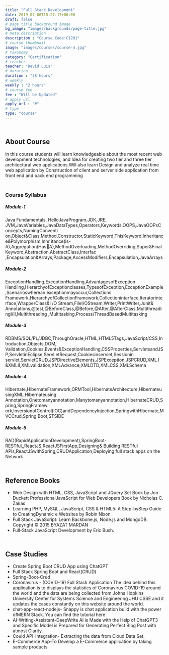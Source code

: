 ```yaml
---
title: "Full Stack Development"
date: 2019-07-06T15:27:17+06:00
draft: false
# page title background image
bg_image: "images/backgrounds/page-title.jpg"
# meta description
description : "Course Code:C1201"
# course thumbnail
image: "images/courses/course-4.jpg"
# taxonomy
category: "Certification"
# teacher
teacher: "Devid Luis"
# duration
duration : "28 hours"
# weekly
weekly : "2 hours"
# course fee
fee : "Will be Updated"
# apply url
apply_url : "#"
# type
type: "course"
---
```

## <br>About Course
In this course students will learn knowledgeable about the most recent web development 
technologies, and Idea for creating two tier and three tier architectural web applications.Will also 
learn Design and analyze real time web application by Construction of client and server side 
application from front end and back end programming

### <br>Course Syllabus
##### Module-1
Java Fundamentals, HelloJavaProgram,JDK,JRE, 
JVM,JavaVariables,JavaDataTypes,Operators,Keywords,OOPS,JavaOOPsConcepts,NamingConventi
on,Object&Class,Method,Constructor,StaticKeyword,ThisKeyword,Inheritance&Polymorphism,Inhr
itance(Is-A),Aggregation(HasA),MethodOverloading,MethodOverriding,Super&FinalKeyword,Abstraction,AbstractClass,Interfac
,Encapsulation&Arrays,Package,AccessModifiers,Encapsulation,JavaArrays
##### Module-2
ExceptionHandling,ExceptionHandling,AdvantagesofException 
Handling,HierarchyofExceptionclasses,TypesofException,ExceptionExample,Scenarioswherean 
exceptionmayoccur,Collections 
Framework,HierarchyofCollectionFramework,Collectioninterface,Iteratorinterface,WrapperClass&I
/O Stream,FileI/OStream,Writer,PrintWriter,Junit& 
Annotations,@test,@BeforeClass,@Before,@After,@AfterClass,MultithreadingI/II,Multithreading
,Multitasking,Process/ThreadBasedMultitasking
##### Module-3
RDBMS/SQL/PL/JDBC,ThroughOracle,HTML,HTML5Tags,JavaScript/CSS,Introduction,Objects,DOM,
Validation,Cookies,Events&ExceptionHandling,CSSProperties,ServletsandJSP,ServletinEclipse,Servl
etRequest,Cookiesinservlet,Sessionin 
servlet,ServletCRUD,JSPDirectiveElements,JSPException,JSPCRUD,XML I 
&XMLII,XMLvalidation,XMLAdvance,XMLDTD,XMLCSS,XMLSchema
##### Module-4
Hibernate,HibernateFramework,ORMTool,HibernateArchitecture,HibernateusingXML,Hibernateusing 
Annotation,Onetomanyannotation,Manytomanyannotation,HibernateCRUD,Spring,SpringFramew
ork,InversionofControl(IOC)andDependencyInjection,SpringwithHibernate,MVCCrud,Spring 
Boot,STSIDE
##### Module-5
RAD(RapidApplicationDevelopment),SpringBoot-RESTful,,ReactJS,ReactJSFirstApp,Designing&
Building RESTful APIs,ReactJSwithSpring,CRUDApplication,Deploying full stack apps on the 
Network

## <br> Reference Books
* Web Design with HTML, CSS, JavaScript and JQuery Set Book by Jon Duckett ProfessionalJavaScript
for Web Developers Book by Nicholas C. Zakas
* Learning PHP, MySQL, JavaScript, CSS & HTML5: A Step-byStep Guide to CreatingDynamic e
Websites by Robin Nixon
* Full Stack JavaScript: Learn Backbone.js, Node.js and MongoDB. Copyright © 2015 BYAZAT 
MARDAN
* Full-Stack JavaScript Development by Eric Bush.
  
## <br> Case Studies
* Create Spring Boot CRUD App using ChatGPT
* Full Stack Spring Boot and React(CRUD)
* Spring-Boot-Crud
* Coronavirus - (COVID-19) Full Stack Application
The idea behind this application is to displays the statistics of Coronavirus COVID-19 around the 
world and the data are being collected from Johns Hopkins University Center for Systems 
Science and Engineering JHU CSSE and it updates the cases constantly on this website around 
the world.
* chat-app-react-nodejs- Snappy is chat application build with the power ofMERN Stack. You can find 
the tutorial here
* AI-Writing-Assistant-DeepWrite AI is Made with the Help of ChatGPT3 and Specific Model is Prepared 
for Generating Perfect Blog Post with atmost Clarity.
* Could API-Integration- Extracting the data from Cloud Data Set.
* E-Commerce App-To Develop a E-Commerce application by taking sample products
